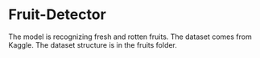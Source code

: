 # Fruit-Detector

The model is recognizing fresh and rotten fruits. The dataset comes from Kaggle. The dataset structure is in the fruits folder.
